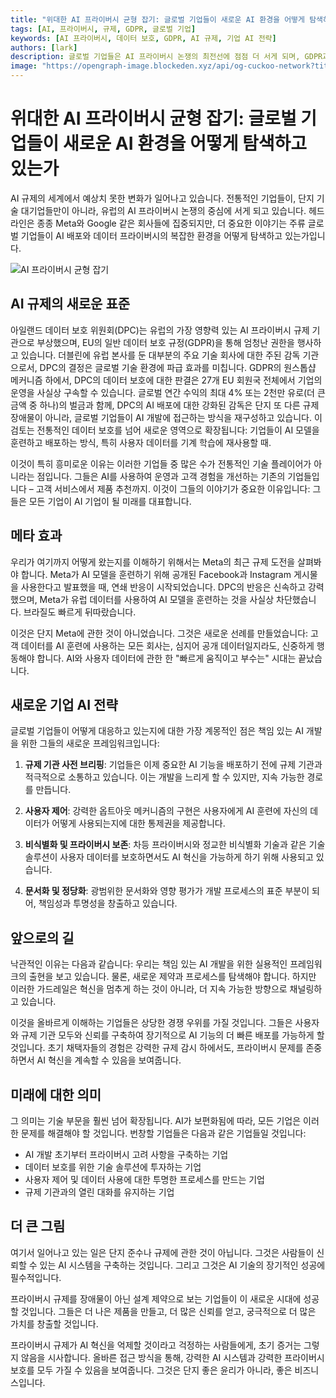 ```yaml
---
title: "위대한 AI 프라이버시 균형 잡기: 글로벌 기업들이 새로운 AI 환경을 어떻게 탐색하고 있는가"
tags: [AI, 프라이버시, 규제, GDPR, 글로벌 기업]
keywords: [AI 프라이버시, 데이터 보호, GDPR, AI 규제, 기업 AI 전략]
authors: [lark]
description: 글로벌 기업들은 AI 프라이버시 논쟁의 최전선에 점점 더 서게 되며, GDPR과 같은 복잡한 규제를 탐색하고 있습니다. 이 기사는 이러한 기업들이 혁신과 데이터 보호 사이의 균형을 맞추기 위해 AI 전략을 어떻게 적응시키고 있는지를 탐구합니다.
image: "https://opengraph-image.blockeden.xyz/api/og-cuckoo-network?title=위대한%20AI%20프라이버시%20균형%20잡기%3A%20글로벌%20기업들이%20새로운%20AI%20환경을%20어떻게%20탐색하고%20있는가"
---
```


# 위대한 AI 프라이버시 균형 잡기: 글로벌 기업들이 새로운 AI 환경을 어떻게 탐색하고 있는가

AI 규제의 세계에서 예상치 못한 변화가 일어나고 있습니다. 전통적인 기업들이, 단지 기술 대기업들만이 아니라, 유럽의 AI 프라이버시 논쟁의 중심에 서게 되고 있습니다. 헤드라인은 종종 Meta와 Google 같은 회사들에 집중되지만, 더 중요한 이야기는 주류 글로벌 기업들이 AI 배포와 데이터 프라이버시의 복잡한 환경을 어떻게 탐색하고 있는가입니다.

![AI 프라이버시 균형 잡기](https://opengraph-image.blockeden.xyz/api/og-cuckoo-network?title=위대한%20AI%20프라이버시%20균형%20잡기%3A%20글로벌%20기업들이%20새로운%20AI%20환경을%20어떻게%20탐색하고%20있는가)

## AI 규제의 새로운 표준

아일랜드 데이터 보호 위원회(DPC)는 유럽의 가장 영향력 있는 AI 프라이버시 규제 기관으로 부상했으며, EU의 일반 데이터 보호 규정(GDPR)을 통해 엄청난 권한을 행사하고 있습니다. 더블린에 유럽 본사를 둔 대부분의 주요 기술 회사에 대한 주된 감독 기관으로서, DPC의 결정은 글로벌 기술 환경에 파급 효과를 미칩니다. GDPR의 원스톱샵 메커니즘 하에서, DPC의 데이터 보호에 대한 판결은 27개 EU 회원국 전체에서 기업의 운영을 사실상 구속할 수 있습니다. 글로벌 연간 수익의 최대 4% 또는 2천만 유로(더 큰 금액 중 하나)의 벌금과 함께, DPC의 AI 배포에 대한 강화된 감독은 단지 또 다른 규제 장애물이 아니라, 글로벌 기업들이 AI 개발에 접근하는 방식을 재구성하고 있습니다. 이 검토는 전통적인 데이터 보호를 넘어 새로운 영역으로 확장됩니다: 기업들이 AI 모델을 훈련하고 배포하는 방식, 특히 사용자 데이터를 기계 학습에 재사용할 때.

이것이 특히 흥미로운 이유는 이러한 기업들 중 많은 수가 전통적인 기술 플레이어가 아니라는 점입니다. 그들은 AI를 사용하여 운영과 고객 경험을 개선하는 기존의 기업들입니다 – 고객 서비스에서 제품 추천까지. 이것이 그들의 이야기가 중요한 이유입니다: 그들은 모든 기업이 AI 기업이 될 미래를 대표합니다.

## 메타 효과

우리가 여기까지 어떻게 왔는지를 이해하기 위해서는 Meta의 최근 규제 도전을 살펴봐야 합니다. Meta가 AI 모델을 훈련하기 위해 공개된 Facebook과 Instagram 게시물을 사용한다고 발표했을 때, 연쇄 반응이 시작되었습니다. DPC의 반응은 신속하고 강력했으며, Meta가 유럽 데이터를 사용하여 AI 모델을 훈련하는 것을 사실상 차단했습니다. 브라질도 빠르게 뒤따랐습니다.

이것은 단지 Meta에 관한 것이 아니었습니다. 그것은 새로운 선례를 만들었습니다: 고객 데이터를 AI 훈련에 사용하는 모든 회사는, 심지어 공개 데이터일지라도, 신중하게 행동해야 합니다. AI와 사용자 데이터에 관한 한 "빠르게 움직이고 부수는" 시대는 끝났습니다.

## 새로운 기업 AI 전략

글로벌 기업들이 어떻게 대응하고 있는지에 대한 가장 계몽적인 점은 책임 있는 AI 개발을 위한 그들의 새로운 프레임워크입니다:

1. **규제 기관 사전 브리핑**: 기업들은 이제 중요한 AI 기능을 배포하기 전에 규제 기관과 적극적으로 소통하고 있습니다. 이는 개발을 느리게 할 수 있지만, 지속 가능한 경로를 만듭니다.

2. **사용자 제어**: 강력한 옵트아웃 메커니즘의 구현은 사용자에게 AI 훈련에 자신의 데이터가 어떻게 사용되는지에 대한 통제권을 제공합니다.

3. **비식별화 및 프라이버시 보존**: 차등 프라이버시와 정교한 비식별화 기술과 같은 기술 솔루션이 사용자 데이터를 보호하면서도 AI 혁신을 가능하게 하기 위해 사용되고 있습니다.

4. **문서화 및 정당화**: 광범위한 문서화와 영향 평가가 개발 프로세스의 표준 부분이 되어, 책임성과 투명성을 창출하고 있습니다.

## 앞으로의 길

낙관적인 이유는 다음과 같습니다: 우리는 책임 있는 AI 개발을 위한 실용적인 프레임워크의 출현을 보고 있습니다. 물론, 새로운 제약과 프로세스를 탐색해야 합니다. 하지만 이러한 가드레일은 혁신을 멈추게 하는 것이 아니라, 더 지속 가능한 방향으로 채널링하고 있습니다.

이것을 올바르게 이해하는 기업들은 상당한 경쟁 우위를 가질 것입니다. 그들은 사용자와 규제 기관 모두와 신뢰를 구축하여 장기적으로 AI 기능의 더 빠른 배포를 가능하게 할 것입니다. 초기 채택자들의 경험은 강력한 규제 감시 하에서도, 프라이버시 문제를 존중하면서 AI 혁신을 계속할 수 있음을 보여줍니다.

## 미래에 대한 의미

그 의미는 기술 부문을 훨씬 넘어 확장됩니다. AI가 보편화됨에 따라, 모든 기업은 이러한 문제를 해결해야 할 것입니다. 번창할 기업들은 다음과 같은 기업들일 것입니다:

- AI 개발 초기부터 프라이버시 고려 사항을 구축하는 기업
- 데이터 보호를 위한 기술 솔루션에 투자하는 기업
- 사용자 제어 및 데이터 사용에 대한 투명한 프로세스를 만드는 기업
- 규제 기관과의 열린 대화를 유지하는 기업

## 더 큰 그림

여기서 일어나고 있는 일은 단지 준수나 규제에 관한 것이 아닙니다. 그것은 사람들이 신뢰할 수 있는 AI 시스템을 구축하는 것입니다. 그리고 그것은 AI 기술의 장기적인 성공에 필수적입니다.

프라이버시 규제를 장애물이 아닌 설계 제약으로 보는 기업들이 이 새로운 시대에 성공할 것입니다. 그들은 더 나은 제품을 만들고, 더 많은 신뢰를 얻고, 궁극적으로 더 많은 가치를 창출할 것입니다.

프라이버시 규제가 AI 혁신을 억제할 것이라고 걱정하는 사람들에게, 초기 증거는 그렇지 않음을 시사합니다. 올바른 접근 방식을 통해, 강력한 AI 시스템과 강력한 프라이버시 보호를 모두 가질 수 있음을 보여줍니다. 그것은 단지 좋은 윤리가 아니라, 좋은 비즈니스입니다.